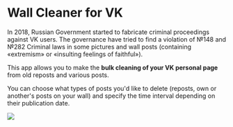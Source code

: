 # Wall Cleaner for VK
In 2018, Russian Government started to fabricate criminal proceedings against VK users. The governance have tried to find a violation of №148 and №282 Criminal laws in some pictures and wall posts (containing «extremism» or «insulting feelings of faithful»).

This app allows you to make the **bulk cleaning of your VK personal page** from old reposts and various posts. 

You can choose what types of posts you'd like to delete (reposts, own or another's posts on your wall) and specify the time interval depending on their publication date.

![](https://manokh.com/images/vkcleaner.png)
